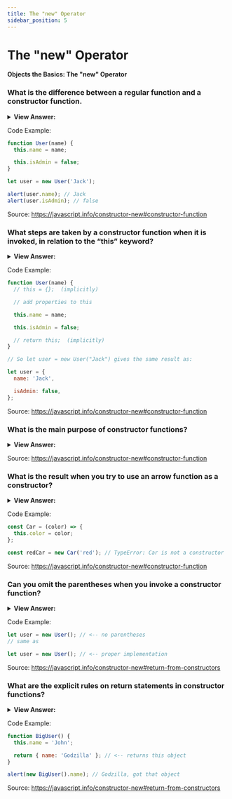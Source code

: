 ```yaml
---
title: The "new" Operator
sidebar_position: 5
---
```


# The "new" Operator

**Objects the Basics: The "new" Operator**

<head>
  <title>Constructors - JavaScript Interview Questions & Answers</title>
  <meta charSet="utf-8" />
</head>

### What is the difference between a regular function and a constructor function.

<details>
  <summary><strong>View Answer:</strong></summary>
  <div>
  <div><strong>Interview Response:</strong> The conventional differences is the constructor function name is capitalized and it should be invoked with the “new” operator.
</div>
  </div>
</details>

Code Example:

```js
function User(name) {
  this.name = name;

  this.isAdmin = false;
}

let user = new User('Jack');

alert(user.name); // Jack
alert(user.isAdmin); // false
```

Source: <https://javascript.info/constructor-new#constructor-function>

### What steps are taken by a constructor function when it is invoked, in relation to the “this” keyword?

<details>
  <summary><strong>View Answer:</strong></summary>
  <div>
  <div><strong>Interview Response:</strong> First, a new object is created and assigned to “this”, the function body executes. Usually it modifies “this”, adds new properties, and the value of this is returned.
</div>
  </div>
</details>

Code Example:

```js
function User(name) {
  // this = {};  (implicitly)

  // add properties to this

  this.name = name;

  this.isAdmin = false;

  // return this;  (implicitly)
}

// So let user = new User("Jack") gives the same result as:

let user = {
  name: 'Jack',

  isAdmin: false,
};
```

Source: <https://javascript.info/constructor-new#constructor-function>

### What is the main purpose of constructor functions?

<details>
  <summary><strong>View Answer:</strong></summary>
  <div>
  <div><strong>Interview Response:</strong> The main purpose of constructors is to act as the framework of an object creation. It quickly allows the code to create new objects in its image. All functions accept the arrow function can be used as a constructor.
</div>
  </div>
</details>

Source: <https://javascript.info/constructor-new#constructor-function>

### What is the result when you try to use an arrow function as a constructor?

<details>
  <summary><strong>View Answer:</strong></summary>
  <div>
  <div><strong>Interview Response:</strong> Any attempt to resolve this in an arrow function will result in a type error. This is especially notable when you try to use an arrow function as a constructor. It will result in a type error. A cardinal rule to remember in JavaScript development is that arrow functions have no “THIS”.
</div>
  </div>
</details>

Code Example:

```js
const Car = (color) => {
  this.color = color;
};

const redCar = new Car('red'); // TypeError: Car is not a constructor
```

Source: <https://javascript.info/constructor-new#constructor-function>

### Can you omit the parentheses when you invoke a constructor function?

<details>
  <summary><strong>View Answer:</strong></summary>
  <div>
  <div><strong>Interview Response:</strong>Yes, it is technically possible when you have no arguments and permitted by the specification, but it is not considered a good style. You should always use the parentheses even when you have no arguments in your constructor.
</div>
  </div>
</details>

Code Example:

```js
let user = new User(); // <-- no parentheses
// same as

let user = new User(); // <-- proper implementation
```

Source: <https://javascript.info/constructor-new#return-from-constructors>

### What are the explicit rules on return statements in constructor functions?

<details>
  <summary><strong>View Answer:</strong></summary>
  <div>
  <div><strong>Interview Response:</strong> Usually, constructors do not have a return statement. Their task is to write all necessary stuff into this, and it automatically becomes the result, but if there is a return statement, then the rule is simple.<br /><br />
  <ol>
    <li>If return is called with an object, then the object is returned instead of this.</li>
    <li>If return is called with a primitive, it is ignored.</li>
  </ol>
</div>
  </div>
</details>

Code Example:

```js
function BigUser() {
  this.name = 'John';

  return { name: 'Godzilla' }; // <-- returns this object
}

alert(new BigUser().name); // Godzilla, got that object
```

Source: <https://javascript.info/constructor-new#return-from-constructors>
